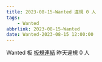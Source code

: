 ```yaml
---
title: 2023-08-15-Wanted 違規 0 人
tags:
    - Wanted
abbrlink: 2023-08-15-Wanted
date: Wanted-2023-08-15 12:00:00
---
```

Wanted 板 [板規連結](https://www.ptt.cc/bbs/Wanted/M.1608829773.A.D3B.html)
昨天違規 0 人
